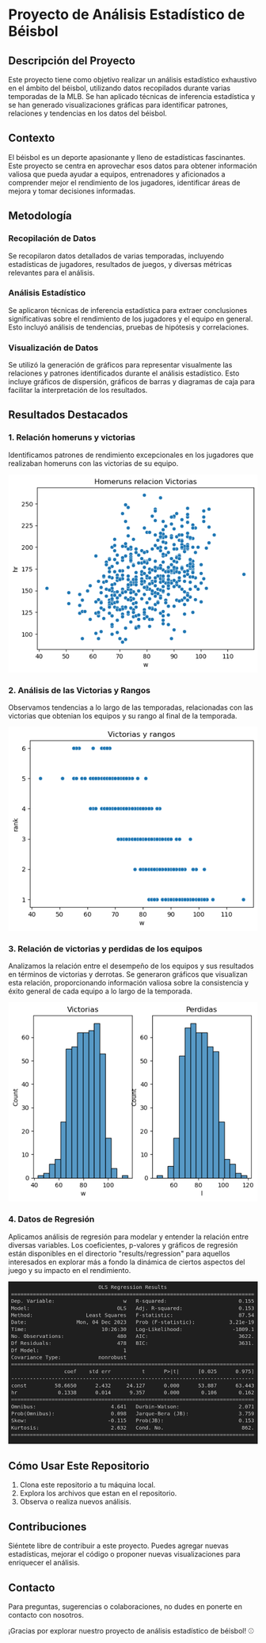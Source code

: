 # Proyecto de Análisis Estadístico de Béisbol

## Descripción del Proyecto

Este proyecto tiene como objetivo realizar un análisis estadístico exhaustivo en el ámbito del béisbol, utilizando datos recopilados durante varias temporadas de la MLB. Se han aplicado técnicas de inferencia estadística y se han generado visualizaciones gráficas para identificar patrones, relaciones y tendencias en los datos del béisbol.

## Contexto

El béisbol es un deporte apasionante y lleno de estadísticas fascinantes. Este proyecto se centra en aprovechar esos datos para obtener información valiosa que pueda ayudar a equipos, entrenadores y aficionados a comprender mejor el rendimiento de los jugadores, identificar áreas de mejora y tomar decisiones informadas.

## Metodología

### Recopilación de Datos

Se recopilaron datos detallados de varias temporadas, incluyendo estadísticas de jugadores, resultados de juegos, y diversas métricas relevantes para el análisis.

### Análisis Estadístico

Se aplicaron técnicas de inferencia estadística para extraer conclusiones significativas sobre el rendimiento de los jugadores y el equipo en general. Esto incluyó análisis de tendencias, pruebas de hipótesis y correlaciones.

### Visualización de Datos

Se utilizó la generación de gráficos para representar visualmente las relaciones y patrones identificados durante el análisis estadístico. Esto incluye gráficos de dispersión, gráficos de barras y diagramas de caja para facilitar la interpretación de los resultados.

## Resultados Destacados

### 1. Relación homeruns y victorias

Identificamos patrones de rendimiento excepcionales en los jugadores que realizaban homeruns con las victorias de su equipo.

![Logo de Béisbol](./images/homerunsvictorias.png)


### 2. Análisis de las Victorias y Rangos

Observamos tendencias a lo largo de las temporadas, relacionadas con las victorias que obtenian los equipos y su rango al final de la temporada.

![Logo de Béisbol](./images/relacionvictoriasyrangso.png)


### 3. Relación de victorias y perdidas de los equipos

Analizamos la relación entre el desempeño de los equipos y sus resultados en términos de victorias y derrotas. Se generaron gráficos que visualizan esta relación, proporcionando información valiosa sobre la consistencia y éxito general de cada equipo a lo largo de la temporada.

![Logo de Béisbol](./images/victoriasperdidas.png)

### 4. Datos de Regresión

Aplicamos análisis de regresión para modelar y entender la relación entre diversas variables. Los coeficientes, p-valores y gráficos de regresión están disponibles en el directorio "results/regression" para aquellos interesados en explorar más a fondo la dinámica de ciertos aspectos del juego y su impacto en el rendimiento.

![Logo de Béisbol](./images/regresion.png)


## Cómo Usar Este Repositorio

1. Clona este repositorio a tu máquina local.
2. Explora los archivos que estan en el repositorio.
3. Observa o realiza nuevos análisis.

## Contribuciones

Siéntete libre de contribuir a este proyecto. Puedes agregar nuevas estadísticas, mejorar el código o proponer nuevas visualizaciones para enriquecer el análisis.

## Contacto

Para preguntas, sugerencias o colaboraciones, no dudes en ponerte en contacto con nosotros.

¡Gracias por explorar nuestro proyecto de análisis estadístico de béisbol! ⚾️
